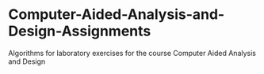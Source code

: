 # Computer-Aided-Analysis-and-Design-Assignments
Algorithms for laboratory exercises for the course Computer Aided Analysis and Design
